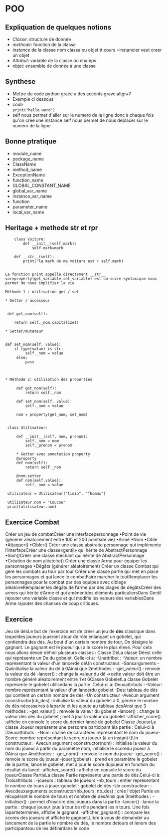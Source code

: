# POO  

## Expliquation de quelques notions

* _Classe_: structure de donnée
* _methode_: fonction de la classe
* _instance_ de la classe nom classe ou objet tt cours =instancier veut creer un objet
* _Attribut_: variable de la classe ou champs
* objet: ensemble de donnée à une classe

## Synthese  

* Mettre du code python grace a des accents grave altgr+7
* Exemple ci dessous
* _code_  
``
print("hello word")
``
* self nous permet d'aller sur le numero de la ligne donc à chaque fois qu'on cree une instance self nous permet de nous deplacer sur le numero de la ligne

## Bonne ptratique

* module_name 
* package_name 
* ClassName
* method_name
* ExceptionName
* function_name
* GLOBAL_CONSTANT_NAME
* global_var_name
* instance_var_name
* function
* parameter_name
* local_var_name  

## Heritage + methode str et rpr

````
    class Voiture:  
        def __init__(self,mark):  
            self.mark=mark
    
    def __str__(self):
        print("la mark de ma voiture est + self.mark)


La fonction print appelle directement __str__
var=property(get_variable,set_variable) est un sucre syntaxique nous permet de nous implifier la vie

Méthode 1 : utilisation get / set

* Getter / accesseur  


 def get_nom(self):

    return self._nom.capitalize()

* Setter/mutateur


def set_nom(self, value):
    if type(value) is str:  
         self._nom = value
     else:
         pass



* Méthode 2: utilisation des properties

     def get_nom(self):
         return self._nom

     def set_nom(self, value):
         self._nom = value

     nom = property(get_nom, set_nom)


 class Utilisateur:  
 
     def __init__(self, nom, prenom):
         self._nom = nom
         self._prenom = prenom

     * Getter avec annotation property  
     @property
     def nom(self):
         return self._nom

     @nom.setter
     def nom(self,value):
         self._nom = value

 utilisateur = Utilisateur("timio", "Thomas")

 utilisateur.nom = "Coucou"
 print(utilisateur.nom)
 ````
 ## Exercice Combat

Créer un jeu de combatCréer une interfacepersonnage
•Point de vie (générer aléatoirement entre 100 et 200 pointsde vie)
•Arme
•Nom
•Cible
•Attaquer()
•Cibler()
Créer une classe abstraite personnage qui implémente l’interfaceCréer une classe«gentil» qui hérite de AbstractPersonnage
•Soin()Créer une classe méchant qui hérite de AbstractPersonnage
•Création de nom aléatoire()
Créer une classe Arme pour équiper les personnages
•Dégâts (générer aléatoirement)
Créer un classe Combat qui gère les combats au tour par tour Créer une classe partie qui met en place les personnages et qui lance le combatFaire marcher le toutRemplacer les personnages pour le combat par des équipes avec ciblage aléatoireRemplacer les dégâts de l’arme par des plages de dégâtsCréer des armes qui hérite d’Arme et qui amènentdes éléments particuliersDans Gentil 
rajouter une variable classe et qui modifie les valeurs des variablesDans Arme rajouter des chances de coup critiques.

## Exercice 

Jeu de désLe but de l'exercice est de créer un jeu de __dés__ classique dans lequeldes joueurs joueront àtour de rôle enlançant un gobelet, qui contiendra des dés. 
Au bout d'un certain nombre de tour, On désigne le gagnant.
Le gagnant est le joueur qui a le score le plus élevé. 
Pour cela nous allons devoir définir plusieurs classes :
Classe DéLa classe Déest celle qui représente un De du gobelet.
Celle-ci a:
-Unattribut :
-Valeur: 
un nombre représentant la valeur d'un lancerde déUn constructeur:
-Sansarguments 
-Quiinitialise la valeur du dé à 0Ainsi que 2méthodes :
-get_valeur() : renvoie la valeur du dé
-lancer() : change la valeur du dé ->cette valeur doit être un nombre généré aléatoirement entre 1 et 6Classe GobeletLa classe Gobelet représente le gobelet utilisédans la partie
.Celui-ci a:
Deuxattributs :
-Valeur: nombre représentant la valeur d'un lancerdu gobelet
-Des: tableau de dés qui contient un certain nombre de dés
-Un constructeur 
-Avecun argument oconstructor(nb_des) : initialise la valeur du gobelet à 0, génère le nombre de dés nécessaires à lapartie et les ajoute au tableau desAinsi que 3 méthodes :
-get_valeur() : renvoie la valeur du gobelet
-lancer() : change la valeur des dés du gobelet ; met à jour la valeur du gobelet
-afficher_score() :affiche en console le score du dernier lancé de gobelet
Classe JoueurLa classe Joueur représente une personne participant àla partie :
Celui-ci à
:Deuxattributs :
-Nom: chaîne de caractères représentant le nom du joueur-Score: nombre représentant le score du joueur (à un instant t)Un constructeur:
-Avecun argument oconstructor(nom) : initialise la valeur du nom du joueur à partir du paramètre nom, initialise le scoredu joueur à 0Ainsi que 4méthodes :
-get_nom() : renvoie le nom du joueur
-get_score() : renvoie le score du joueur
-jouer(gobelet) : prend en paramètre le gobelet de la partie, lance le gobelet, met à jour le score dujoueur en fonction du résultat du lancé
-afficher_score() : affiche en console le score du joueurClasse PartieLa classe Partie représente une partie de dés.Celui-ci à:
Troisattributs :
-joueurs : tableau de joueurs
-nb_tours : entier représentant le nombre de tours à jouer-gobelet : gobelet de dés
-Un constructeur:
-Avecdeuxarguments oconstructor(nb_tours, nb_des) : crée l'objet Partie en récupérant le nombre de tours et nombre de désAinsi que 3méthodes :
-initialiser() : permet d'inscrire des joueurs dans la partie
-lancer() : lance la partie : chaque joueur joue à tour de rôle pendant les n tours. Une fois lapartieterminée, affiche le gagnant.
-afficher_gagnant() : compare les scores des joueurs et affiche le gagnant.Libre à vous de demander au lancement de la partie le nombre de dés, le nombre detours et lenom des participantsou de les définirdans le code